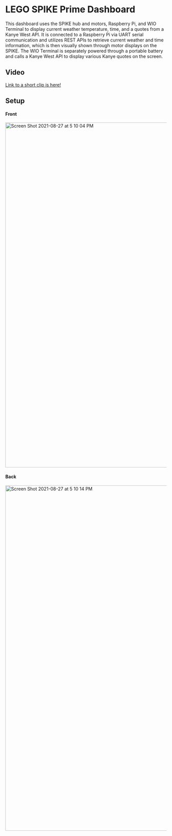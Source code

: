 # LEGO SPIKE Prime Dashboard 
This dashboard uses the SPIKE hub and motors, Raspberry Pi, and WIO Terminal to display current weather temperature, time, and a quotes from a Kanye West API. It is connected to a Raspberry Pi via UART serial communication and utilizes REST APIs to retrieve current weather and time information, which is then visually shown through motor displays on the SPIKE. The WIO Terminal is separately powered through a portable battery and calls a Kanye West API to display various Kanye quotes on the screen. 

## Video
[Link to a short clip is here!]()

## Setup

#### Front
<img width="1077" alt="Screen Shot 2021-08-27 at 5 10 04 PM" src="https://user-images.githubusercontent.com/49819466/131188911-a102742d-5742-40ee-9863-6c18ff4c401e.png">

#### Back
<img width="1078" alt="Screen Shot 2021-08-27 at 5 10 14 PM" src="https://user-images.githubusercontent.com/49819466/131188929-770ad693-744a-4a6f-a6b1-696a7d875e73.png">

